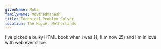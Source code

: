 ```yaml
---
givenName: Moha
familyName: Movahedmanesh
title: Technical Problem Solver
location: The Hague, Netherlands
---
```


I've picked a bulky HTML book when I was 11, (I'm now 25) and I'm in love with web ever since.
